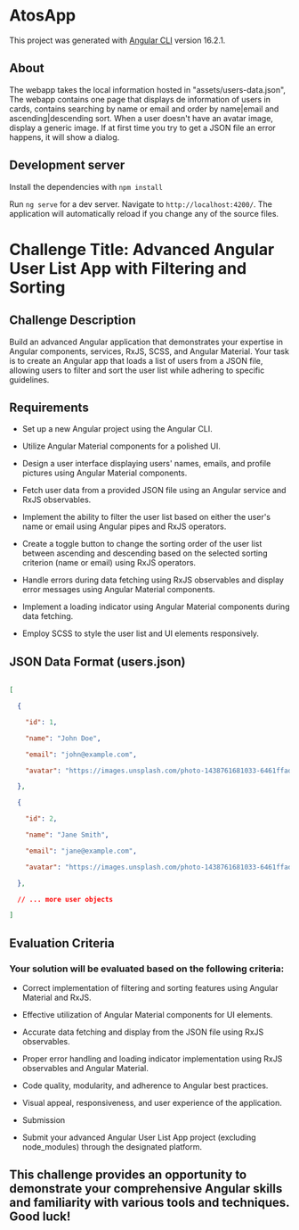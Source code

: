 # AtosApp

This project was generated with [Angular CLI](https://github.com/angular/angular-cli) version 16.2.1.

## About
The webapp takes the local information hosted in "assets/users-data.json", The webapp contains one page that displays de information of users in cards, contains searching by name or email and order by name|email and ascending|descending sort. When a user doesn't have an avatar image, display a generic image. If at first time you try to get a JSON file an error happens, it will show a dialog.

## Development server

Install the dependencies with `npm install`

Run `ng serve` for a dev server. Navigate to `http://localhost:4200/`. The application will automatically reload if you change any of the source files.



# Challenge Title: Advanced Angular User List App with Filtering and Sorting

 

## Challenge Description

Build an advanced Angular application that demonstrates your expertise in Angular components, services, RxJS, SCSS, and Angular Material. Your task is to create an Angular app that loads a list of users from a JSON file, allowing users to filter and sort the user list while adhering to specific guidelines.

 

## Requirements

 

- Set up a new Angular project using the Angular CLI.

- Utilize Angular Material components for a polished UI.

- Design a user interface displaying users' names, emails, and profile pictures using Angular Material components.

- Fetch user data from a provided JSON file using an Angular service and RxJS observables.

- Implement the ability to filter the user list based on either the user's name or email using Angular pipes and RxJS operators.

- Create a toggle button to change the sorting order of the user list between ascending and descending based on the selected sorting criterion (name or email) using RxJS operators.

- Handle errors during data fetching using RxJS observables and display error messages using Angular Material components.

- Implement a loading indicator using Angular Material components during data fetching.

- Employ SCSS to style the user list and UI elements responsively.

 

## JSON Data Format (users.json)

 

```json

[

  {

    "id": 1,

    "name": "John Doe",

    "email": "john@example.com",

    "avatar": "https://images.unsplash.com/photo-1438761681033-6461ffad8d80?ixlib=rb-4.0.3&ixid=M3wxMjA3fDB8MHxwaG90by1wYWdlfHx8fGVufDB8fHx8fA%3D%3D&auto=format&fit=crop&w=1470&q=80"

  },

  {

    "id": 2,

    "name": "Jane Smith",

    "email": "jane@example.com",

    "avatar": "https://images.unsplash.com/photo-1438761681033-6461ffad8d80?ixlib=rb-4.0.3&ixid=M3wxMjA3fDB8MHxwaG90by1wYWdlfHx8fGVufDB8fHx8fA%3D%3D&auto=format&fit=crop&w=1470&q=80"

  },

  // ... more user objects

]

```

## Evaluation Criteria

### Your solution will be evaluated based on the following criteria:

 

- Correct implementation of filtering and sorting features using Angular Material and RxJS.

- Effective utilization of Angular Material components for UI elements.

- Accurate data fetching and display from the JSON file using RxJS observables.

- Proper error handling and loading indicator implementation using RxJS observables and Angular Material.

- Code quality, modularity, and adherence to Angular best practices.

- Visual appeal, responsiveness, and user experience of the application.

- Submission

- Submit your advanced Angular User List App project (excluding node_modules) through the designated platform.

 

## This challenge provides an opportunity to demonstrate your comprehensive Angular skills and familiarity with various tools and techniques. Good luck!

 